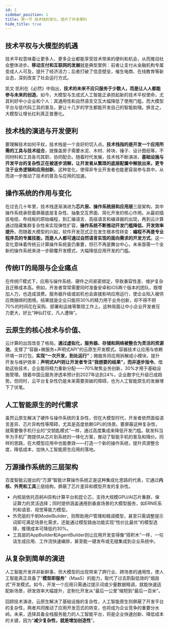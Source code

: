 ```yaml
---
id: 1
sidebar_position: 1
title: 第一节 技术栈的变化，提升了开发便利
hide_title: true
---
```


## 技术平权与大模型的机遇
技术平权意味着让更多人、更多企业都能享受技术带来的便利和机会，从而推动社会整体进步。**移动支付和互联网的发展**就是典型案例：前者让支付从金融机构专属变成人人可及，提升了经济活力；后者打破了信息壁垒，催生电商、在线教育等新业态，深刻改变了社会运行方式。

凯文·凯利在《必然》中指出，**技术的未来不应只服务于少数人，而是让人人都能参与未来的创造**。如今，大模型与生成式人工智能正承担起新的技术平权使命，尤其利好中小企业和个人：其通用性和自然语言交互大幅降低了使用门槛，而大模型平台与低代码工具的普及，更让十几岁的学生都能开发自己的智能助理。换言之，大模型让增长红利真正普惠化。

## 技术栈的演进与开发便利
要理解技术如何平权，技术栈是一个良好的切入点。**技术栈指的是开发一个应用所需的工具与技术组合**，就像盖房子需要水泥、木材、砖块、锤子、设计图纸等，不同材料和工具各司其职、协同配合。随着时代发展，技术栈不断演进，**基础设施与开发平台的复杂性正在被逐步消解，让开发者从繁琐的底层配置中解放出来，更专注于业务逻辑和应用创新**。这种变化，使得非专业开发者也能更容易参与其中，从而进一步推动了技术的普及与应用的加速。

## 操作系统的作用与变化
在过去几十年里，技术栈逐渐演进为**芯片层、操作系统层和应用层**三层架构，其中操作系统承担着屏蔽底层复杂性、抽象交互界面、简化开发的核心作用。从最初插拔电缆、布线板的原始编程，到汇编语言、高级语言和编译器的出现，再到云计算通过隐藏集群复杂性来实现弹性扩容，**操作系统不断推动开发门槛降低、开发效率提升**。而随着大模型的兴起，软件开发范式正在发生根本性转变：**编程不再是专业程序员的专属技能，而是人人都可通过自然语言实现的面向需求的开发方式**。这一变化意味着传统云计算操作系统虽仍重要，但已不再是舞台中心，未来亟需一个全新的操作系统来进一步颠覆开发模式，大幅降低应用开发的门槛。

## 传统IT的局限与企业痛点
在传统IT模式下，应用与操作系统、硬件之间紧密绑定，导致兼容性差、维护复杂且迁移成本高。例如，开发者常常需要同时准备安卓和iOS两个版本的团队，既增加人力，也造成浪费。服务器升级或宕机也会直接影响应用运行，使企业陷入被供应商捆绑的困境。结果就是企业只能将30%的精力用于业务创新，却不得不把70%的时间花在采购、部署和运维等繁琐工作上。这种局面让中小企业开发者压力更大，好比“神仙打仗，凡人遭殃”。

## 云原生的核心技术与价值、
云计算的出现改变了格局。**通过虚拟化，服务器、存储和网络被整合为灵活的资源池**，支撑了“容器+微服务+声明式API”的云原生开发模式。容器技术让应用与依赖环境一并打包，**实现“一次开发，到处运行”**；微服务将应用拆解成小模块，提升开发与维护效率；**声明式API则让开发者专注“我想要的结果”，而非逐步指令**。借助这些技术，企业能将精力重新分配——70%聚焦业务创新，30%才用于基础设施管理。随着中国云服务渗透率预计到2027年达到24%，企业数字化升级已成趋势。但同时，云平台复杂性仍是未来需要突破的障碍，也为人工智能原生的发展埋下了伏笔。

## 人工智能原生的时代需求
虽然云原生解决了硬件与操作系统的复杂性，但在大模型时代，开发者依然面临语言差异、芯片异构性等障碍，尤其是高度依赖GPU的场景。要屏蔽这种复杂性，就需要像手机行业的“交钥匙模式”一样，通过高度集成来降低开发门槛。联发科当年为手机厂商提供从芯片到系统的一体化方案，推动了智能手机的普及和降价。同样的思路，在大模型应用中也能奏效——打造一个新的操作系统，提升资源整合度，降低成本，加快人工智能原生应用的落地。

## 万源操作系统的三层架构
百度智能云提出的“万源”智能计算操作系统正是这种集成化思路的代表，它通过**内核、外壳和工具**三层结构，屏蔽了芯片差异和模型开发的复杂性。
- 内核层依托百舸AI异构计算平台和昆仑芯，支持大规模GPU/AI芯片集群，保证算力的灵活选择；同时提供涵盖通用到垂直场景的大模型服务，如ERNIE系列和语音、视觉等能力模型。
- 外壳层的千帆ModelBuilder，则帮助用户管理和精调模型，甚至只需调整提示词即可满足场景化需求，还能通过模型路由功能实现“性价比最优”的模型选择，推理成本可降低约30%。
- 工具层的AppBuilder和AgentBuilder则让应用开发变得像“搭积木”一样，一句话生成应用、工作流快速编排，甚至能一键发布或无缝集成到企业系统中。

## 从复杂到简单的演进
人工智能开发并非新鲜事，但大模型的出现带来了跨行业、跨场景的通用性，使人工智能真正具备了“**模型即服务**”（MaaS）的能力，取代了过去割裂低效的“烟囱式”开发模式。如今，开发一个应用只需通过提示词或少量数据精调，就能快速适配新场景，研发效率大幅提升，定制化开发从“最后一公里”缩短到“最后一百米”。

回顾技术演进，云原生解决了基础设施的复杂性，人工智能原生则屏蔽了开发平台的复杂性，两者共同推动了应用开发范式的转变，也将成为企业竞争的重要分水岭。未来，选择具备全栈服务能力的人工智能平台，将是企业快速创新、降低成本的关键，因为“**减少复杂性，就是增加创造性**”。